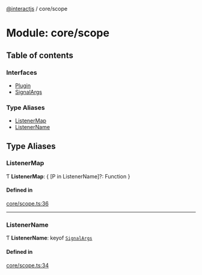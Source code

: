 [@interactjs](../README.md) / core/scope

# Module: core/scope

## Table of contents

### Interfaces

- [Plugin](../interfaces/core_scope.Plugin.md)
- [SignalArgs](../interfaces/core_scope.SignalArgs.md)

### Type Aliases

- [ListenerMap](core_scope.md#listenermap)
- [ListenerName](core_scope.md#listenername)

## Type Aliases

### ListenerMap

Ƭ **ListenerMap**: \{ [P in ListenerName]?: Function }

#### Defined in

[core/scope.ts:36](https://github.com/Mu-L/interact.js/blob/d3d47461/packages/@interactjs/core/scope.ts#L36)

___

### ListenerName

Ƭ **ListenerName**: keyof [`SignalArgs`](../interfaces/core_scope.SignalArgs.md)

#### Defined in

[core/scope.ts:34](https://github.com/Mu-L/interact.js/blob/d3d47461/packages/@interactjs/core/scope.ts#L34)
